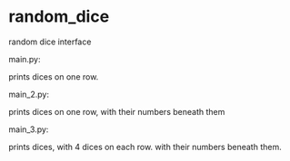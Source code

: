# random_dice
random dice interface

main.py:

prints dices on one row.

main_2.py:

prints dices on one row, with their numbers beneath them

main_3.py:

prints dices, with 4 dices on each row. with their numbers beneath them.
